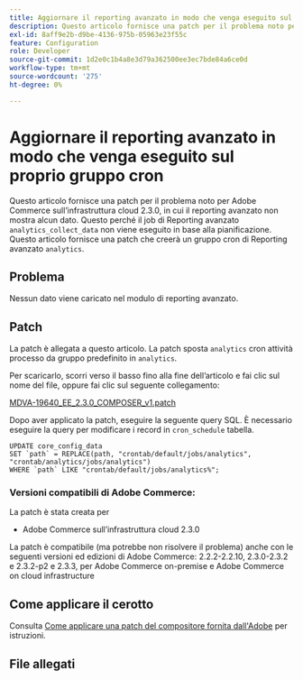 ```yaml
---
title: Aggiornare il reporting avanzato in modo che venga eseguito sul proprio gruppo cron
description: Questo articolo fornisce una patch per il problema noto per Adobe Commerce sull’infrastruttura cloud 2.3.0, in cui il reporting avanzato non mostra alcun dato. Questo perché il processo di Reporting avanzato "analytics_collect_data" non viene eseguito in base alla pianificazione. Questo articolo fornisce una patch che creerà un gruppo cron di reportistica avanzata "analytics".
exl-id: 8aff9e2b-d9be-4136-975b-05963e23f55c
feature: Configuration
role: Developer
source-git-commit: 1d2e0c1b4a8e3d79a362500ee3ec7bde84a6ce0d
workflow-type: tm+mt
source-wordcount: '275'
ht-degree: 0%

---
```


# Aggiornare il reporting avanzato in modo che venga eseguito sul proprio gruppo cron

Questo articolo fornisce una patch per il problema noto per Adobe Commerce sull’infrastruttura cloud 2.3.0, in cui il reporting avanzato non mostra alcun dato. Questo perché il job di Reporting avanzato `analytics_collect_data` non viene eseguito in base alla pianificazione. Questo articolo fornisce una patch che creerà un gruppo cron di Reporting avanzato `analytics`.

## Problema

Nessun dato viene caricato nel modulo di reporting avanzato.

## Patch

La patch è allegata a questo articolo. La patch sposta `analytics` cron attività processo da gruppo predefinito in `analytics`.

Per scaricarlo, scorri verso il basso fino alla fine dell’articolo e fai clic sul nome del file, oppure fai clic sul seguente collegamento:

[MDVA-19640\_EE\_2.3.0\_COMPOSER\_v1.patch](assets/MDVA-19640_EE_2.3.0_COMPOSER_v1.patch.zip)

Dopo aver applicato la patch, eseguire la seguente query SQL. È necessario eseguire la query per modificare i record in `cron_schedule` tabella.

```
UPDATE core_config_data
SET `path` = REPLACE(path, "crontab/default/jobs/analytics", "crontab/analytics/jobs/analytics")
WHERE `path` LIKE "crontab/default/jobs/analytics%";
```

### Versioni compatibili di Adobe Commerce:

La patch è stata creata per

* Adobe Commerce sull’infrastruttura cloud 2.3.0

La patch è compatibile (ma potrebbe non risolvere il problema) anche con le seguenti versioni ed edizioni di Adobe Commerce: 2.2.2-2.2.10, 2.3.0-2.3.2 e 2.3.2-p2 e 2.3.3, per Adobe Commerce on-premise e Adobe Commerce on cloud infrastructure

## Come applicare il cerotto

Consulta [Come applicare una patch del compositore fornita dall&#39;Adobe](/help/how-to/general/how-to-apply-a-composer-patch-provided-by-magento.md) per istruzioni.

## File allegati

